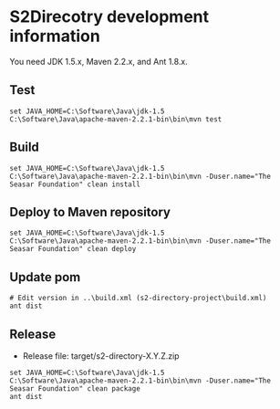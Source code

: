 # S2Direcotry development information

You need JDK 1.5.x, Maven 2.2.x, and Ant 1.8.x.

## Test
 
```
set JAVA_HOME=C:\Software\Java\jdk-1.5
C:\Software\Java\apache-maven-2.2.1-bin\bin\mvn test
```

## Build

```
set JAVA_HOME=C:\Software\Java\jdk-1.5
C:\Software\Java\apache-maven-2.2.1-bin\bin\mvn -Duser.name="The Seasar Foundation" clean install
```

## Deploy to Maven repository

```
set JAVA_HOME=C:\Software\Java\jdk-1.5
C:\Software\Java\apache-maven-2.2.1-bin\bin\mvn -Duser.name="The Seasar Foundation" clean deploy
```

## Update pom

```
# Edit version in ..\build.xml (s2-directory-project\build.xml)
ant dist
```

## Release

* Release file: target/s2-directory-X.Y.Z.zip

```
set JAVA_HOME=C:\Software\Java\jdk-1.5
C:\Software\Java\apache-maven-2.2.1-bin\bin\mvn -Duser.name="The Seasar Foundation" clean package
ant dist
```
